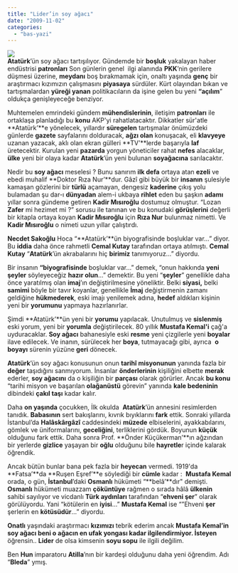 ```yaml
---
title: "Lider’in soy ağacı"
date: "2009-11-02"
categories: 
  - "bas-yazi"
---
```


**![](/uploads/image/parkotel.jpg)  
Atatürk**’ün soy ağacı tartışılıyor. Gündemde bir **boşluk** yakalayan haber endüstrisi **patronları** Son günlerin genel  ilgi alanında **PKK**’nin gerilere düşmesi üzerine, **meydanı** boş bırakmamak için, onaltı yaşında **genç** bir araştırmacı kızımızın çalışmasını **piyasaya** sürdüler. Kürt olayından bıkan ve tartışmalardan **yüreği yanan** politikacıların da işine gelen bu yeni **“açılım**” oldukça genişleyeceğe benziyor.

Muhtemelen emrindeki gündem **mühendislerinin**, iletişim **patronları** ile ortaklaşa planladığı bu **konu** AKP'yi rahatlatacaktır. Dikkatler sür'atle **Atatürk’**e yönelecek, yıllardır **süregelen** tartışmalar önümüzdeki günlerde **gazete** sayfalarını dolduracak, **ağzı olan** konuşacak, eli **klavyeye** uzanan yazacak, aklı olan ekran gülleri **TV’**lerde başarıyla **laf** üretecektir. Kurulan yeni **pazarda** yorgun yöneticiler rahat **nefes** alacaklar, **ülke** yeni bir olaya kadar **Atatürk**’ün yeni bulunan **soyağacına** sarılacaktır.

Nedir bu **soy ağacı** meselesi ? Bunu sanırım **ilk defa** ortaya atan **ezeli** ve ebedi muhalif **Doktor Rıza Nur’**dur. Gâzî gibi büyük bir **insanın** şulesiyle kamaşan gözlerini bir **türlü** açamayan, dengesiz **kaderine** çıkış yolu bulamadan şu dar-ı **dünyadan** alem-i ukbaya **rihlet** eden bu şaşkın **adamı** yıllar sonra gündeme getiren **Kadir Mısıroğlu** dostumuz olmuştur. “Lozan **Zafer** mi hezimet mi ?” sorusu ile tanınan ve bu konudaki **görüşlerini** değerli bir kitapla ortaya koyan **Kadir Mısıroğlu** için **Rıza Nur** bulunmaz nimetti. Ve **Kadir Mısıroğlu** o nimeti uzun yıllar çalıştırdı.

**Necdet Sakoğlu** Hoca “**Atatürk’**ün biyografisinde boşluklar var…” diyor. Bu **iddia** daha önce rahmetli **Cemal Kutay** tarafından ortaya atılmıştı. **Cemal Kutay** “**Atatürk**’ün akrabalarını hiç **birimiz** tanımıyoruz…” diyordu.

Bir insanın **“biyografisinde** boşluklar var…” demek, “onun hakkında **yeni şeyler** söyleyeceğiz **hazır olun**…” demektir. Bu yeni “**şeyler**” genellikle daha önce yaratılmış olan **imaj**’ın değiştirilmesine yöneliktir. Belki **siyasi,** belki **samimi** böyle bir tavır koyanlar, genellikle **İmaj** değiştirmenin zamanı geldiğine **hükmederek**, eski imajı yenilemek adına, **hedef** aldıkları kişinin yeni bir **yorumunu** yapmaya hazırlanırlar.

Şimdi **Atatürk’**ün yeni bir **yorumu** yapılacak. Unutulmuş ve **sislenmiş** eski yorum, yeni bir **yorumla** değiştirilecek. 80 yıllık **Mustafa Kemal'i** çağ'a uyduracaklar. **Soy ağacı** bahanesiyle eski **resme** yeni çizgilerle yeni **boyalar** ilave edilecek. Ve inanın, sürülecek her **boya**, tutmayacağı gibi, ayrıca  **o boyayı** sürenin yüzüne **geri** dönecek.

**Atatürk**’ün soy ağacı konusunun onun **tarihî misyonunun** yanında fazla bir **değer** taşıdığını sanmıyorum. İnsanlar **önderlerinin** kişiliğini elbette **merak** ederler, **soy ağacını** da o kişiliğin bir **parçası** olarak görürler. Ancak **bu konu** “tarihi misyon ve başarılan **olağanüstü** görevin” yanında **kale bedeninin** dibindeki **çakıl taşı** kadar kalır.

Daha **on yaşında** çocukken, İlk okulda  **Atatürk**’ün annesini resimlerden tanıdık. **Babasının** sert bakışlarını, kıvrık bıyıklarını **fark** ettik. Sonraki yıllarda İstanbul’da **Halâskârgâzî** caddesindeki **müzede** elbiselerini, ayakkabılarını, gömlek ve üniformalarını, **geceliğini**, terliklerini gördük. Boyunun **küçük** olduğunu fark ettik. Daha sonra Prof. **Önder Küçükerman’**ın ağzından bir yerlerde **gizlice** yaşayan bir **oğlu** olduğunu bile **hayretle**r içinde kalarak öğrendik.

Ancak bütün bunlar bana pek fazla bir **heyecan** vermedi. 1919'da **Fatsa’**da **Ruşen Eşref’**e söylediği bir **cümle** kadar :  **Mustafa Kemal** orada, o gün, **İstanbul**’daki **Osmanlı** hükümeti “**belâ’**dır" demişti. **Osmanlı** hükümeti muazzam **çöküntüye** rağmen o sırada hâlâ **ülkenin** sahibi sayılıyor ve vicdanlı **Türk aydınları** tarafından “**ehveni şer**” olarak görülüyordu. Yani “kötülerin en **iyisi**…” **Mustafa Kemal** ise “”Ehveni **şer** şerlerin en **kötüsüdür**…” diyordu.

**Onatlı** yaşındaki araştırmacı **kızımızı** tebrik ederim ancak **Mustafa Kemal’**in **soy ağacı** beni o ağacın en ufak **yongası** kadar ilgilendirmiyor. İ**steyen** öğrensin.. **Lider** de olsa kimsenin **soyu sopu** ile ilgili değilim.

Ben **Hun** imparatoru **Atilla**’nın bir kardeşi olduğunu daha yeni öğrendim. Adı “**Bleda**” ymış.

